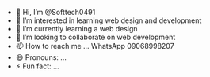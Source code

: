 - 👋 Hi, I’m @Softtech0491
- 👀 I’m interested in learning web design and development 
- 🌱 I’m currently learning a web design 
- 💞️ I’m looking to collaborate on web development 
- 📫 How to reach me ... WhatsApp 09068998207
- 😄 Pronouns: ...
- ⚡ Fun fact: ...

<!---
Softtech0491/Softtech0491 is a ✨ special ✨ repository because its `README.md` (this file) appears on your GitHub profile.
You can click the Preview link to take a look at your changes.
--->
